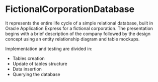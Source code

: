 # FictionalCorporationDatabase

It represents the entire life cycle of a simple relational database, built in Oracle Application Express for a fictional corporation.
The presentation begins with a brief description of the company followed by the design concept using an entity relationship diagram and table mockups.

Implementation and testing are divided in:
- Tables creation
- Update of tables structure
- Data insertion
- Querying the database


